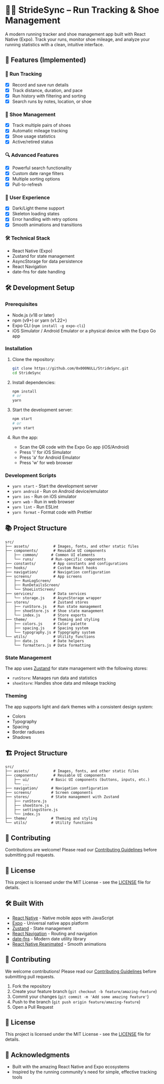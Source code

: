 # 🏃‍♂️ StrideSync – Run Tracking & Shoe Management

A modern running tracker and shoe management app built with React Native (Expo). Track your runs, monitor shoe mileage, and analyze your running statistics with a clean, intuitive interface.

## 🚀 Features (Implemented)

### 🏃 Run Tracking
- [x] Record and save run details
- [x] Track distance, duration, and pace
- [x] Run history with filtering and sorting
- [x] Search runs by notes, location, or shoe

### 👟 Shoe Management
- [x] Track multiple pairs of shoes
- [x] Automatic mileage tracking
- [x] Shoe usage statistics
- [x] Active/retired status

### 🔍 Advanced Features
- [x] Powerful search functionality
- [x] Custom date range filters
- [x] Multiple sorting options
- [x] Pull-to-refresh

### 🎨 User Experience
- [x] Dark/Light theme support
- [x] Skeleton loading states
- [x] Error handling with retry options
- [x] Smooth animations and transitions

### 🛠 Technical Stack
- React Native (Expo)
- Zustand for state management
- AsyncStorage for data persistence
- React Navigation
- date-fns for date handling

## 🛠 Development Setup

### Prerequisites

- Node.js (v18 or later)
- npm (v9+) or yarn (v1.22+)
- Expo CLI (`npm install -g expo-cli`)
- iOS Simulator / Android Emulator or a physical device with the Expo Go app

### Installation

1. Clone the repository:
   ```bash
   git clone https://github.com/0x000NULL/StrideSync.git
   cd StrideSync
   ```

2. Install dependencies:
   ```bash
   npm install
   # or
   yarn
   ```

3. Start the development server:
   ```bash
   npm start
   # or
   yarn start
   ```

4. Run the app:
   - Scan the QR code with the Expo Go app (iOS/Android)
   - Press 'i' for iOS Simulator
   - Press 'a' for Android Emulator
   - Press 'w' for web browser

### Development Scripts

- `yarn start` - Start the development server
- `yarn android` - Run on Android device/emulator
- `yarn ios` - Run on iOS simulator
- `yarn web` - Run in web browser
- `yarn lint` - Run ESLint
- `yarn format` - Format code with Prettier

## 📚 Project Structure

```
src/
├── assets/           # Images, fonts, and other static files
├── components/       # Reusable UI components
│   ├── common/      # Common UI elements
│   └── runs/        # Run-specific components
├── constants/        # App constants and configurations
├── hooks/            # Custom React hooks
├── navigation/       # Navigation configuration
├── screens/          # App screens
│   ├── RunLogScreen/
│   ├── RunDetailsScreen/
│   └── ShoeListScreen/
├── services/         # Data services
│   └── storage.js    # AsyncStorage wrapper
├── stores/           # Zustand stores
│   ├── runStore.js   # Run state management
│   ├── shoeStore.js  # Shoe state management
│   └── index.js      # Store exports
├── theme/            # Theming and styling
│   ├── colors.js     # Color palette
│   ├── spacing.js    # Spacing system
│   └── typography.js # Typography system
└── utils/            # Utility functions
    ├── date.js       # Date helpers
    └── formatters.js # Data formatting
```

### State Management

The app uses [Zustand](https://github.com/pmndrs/zustand) for state management with the following stores:

- `runStore`: Manages run data and statistics
- `shoeStore`: Handles shoe data and mileage tracking

### Theming

The app supports light and dark themes with a consistent design system:

- Colors
- Typography
- Spacing
- Border radiuses
- Shadows

## 🏗 Project Structure

```
src/
├── assets/           # Images, fonts, and other static files
├── components/       # Reusable UI components
│   ├── ui/          # Basic UI components (buttons, inputs, etc.)
│   └── ...
├── navigation/      # Navigation configuration
├── screens/         # Screen components
├── stores/          # State management with Zustand
│   ├── runStore.js
│   ├── shoeStore.js
│   ├── settingsStore.js
│   └── index.js
├── theme/           # Theming and styling
└── utils/           # Utility functions
```

## 🤝 Contributing

Contributions are welcome! Please read our [Contributing Guidelines](CONTRIBUTING.md) before submitting pull requests.

## 📝 License

This project is licensed under the MIT License - see the [LICENSE](LICENSE) file for details.

## 🛠 Built With

- [React Native](https://reactnative.dev/) - Native mobile apps with JavaScript
- [Expo](https://expo.dev/) - Universal native apps platform
- [Zustand](https://github.com/pmndrs/zustand) - State management
- [React Navigation](https://reactnavigation.org/) - Routing and navigation
- [date-fns](https://date-fns.org/) - Modern date utility library
- [React Native Reanimated](https://docs.swmansion.com/react-native-reanimated/) - Smooth animations

## 🤝 Contributing

We welcome contributions! Please read our [Contributing Guidelines](CONTRIBUTING.md) before submitting pull requests.

1. Fork the repository
2. Create your feature branch (`git checkout -b feature/amazing-feature`)
3. Commit your changes (`git commit -m 'Add some amazing feature'`)
4. Push to the branch (`git push origin feature/amazing-feature`)
5. Open a Pull Request

## 📄 License

This project is licensed under the MIT License - see the [LICENSE](LICENSE) file for details.

## 🙏 Acknowledgments

- Built with the amazing React Native and Expo ecosystems
- Inspired by the running community's need for simple, effective tracking tools
